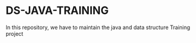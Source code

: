 # DS-JAVA-TRAINING
In this repository, we have to maintain the java and data structure Training project
